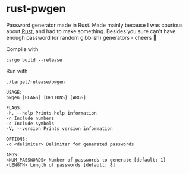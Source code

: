 # rust-pwgen

Password generator made in Rust. Made mainly because I was courious about [Rust](https://www.rust-lang.org/), and had to make something. Besides you sure can't have enough password (or random gibblish) generators - cheers :beer:

Compile with

```
cargo build --release
```

Run with

```
./target/release/pwgen
```

```
USAGE:
pwgen [FLAGS] [OPTIONS] [ARGS]

FLAGS:
-h, --help Prints help information
-n Include numbers
-s Include symbols
-V, --version Prints version information

OPTIONS:
-d <delimiter> Delimiter for generated passwords

ARGS:
<NUM_PASSWORDS> Number of passwords to generate [default: 1]
<LENGTH> Length of passwords [default: 8]
```
